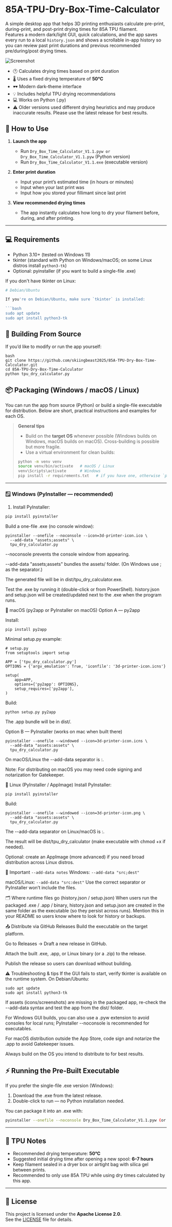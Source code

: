 # 85A-TPU-Dry-Box-Time-Calculator

A simple desktop app that helps 3D printing enthusiasts calculate pre-print, during-print, and post-print drying times for 85A TPU filament.  
Features a modern dark/light GUI, quick calculations, and the app saves every run to a local `history.json` and shows a scrollable in-app history so you can review past print durations and previous recommended pre/during/post drying times.

![Screenshot](assets/screenshots/Dry_Box_Time_Calculator_V1.1.png)

- 🕐 Calculates drying times based on print duration  
- 🌡️ Uses a fixed drying temperature of **50°C**  
- 🕶️ Modern dark-theme interface  
- 💡 Includes helpful TPU drying recommendations  
- 💻 Works on Python (.py)
- ⚠️ Older versions used different drying heuristics and may produce inaccurate results. Please use the latest release for best results.

## 🚀 How to Use

1. **Launch the app**
   - Run `Dry_Box_Time_Calculator_V1.1.pyw or Dry_Box_Time_Calculator_V1.1.pyw` (Python version)
   - Run `Dry_Box_Time_Calculator_V1.1.exe` (executable version)

2. **Enter print duration**
   - Input your print’s estimated time (in hours or minutes)
   - Input when your last print was
   - Input how you stored your fillimant since last print

3. **View recommended drying times**
   - The app instantly calculates how long to dry your filament before, during, and after printing.

---

## 💻 Requirements

- Python 3.10+ (tested on Windows 11)
- tkinter (standard with Python on Windows/macOS; on some Linux distros install `python3-tk`)
- Optional: pyinstaller (if you want to build a single-file .exe)

If you don't have tkinter on Linux:
```bash
# Debian/Ubuntu

If you're on Debian/Ubuntu, make sure `tkinter` is installed:

```bash
sudo apt update
sudo apt install python3-tk
```
## 💾 Building From Source
If you’d like to modify or run the app yourself:
```
bash
git clone https://github.com/skiingbeast2025/85A-TPU-Dry-Box-Time-Calculator.git
cd 85A-TPU-Dry-Box-Time-Calculator
python tpu_dry_calculator.py
```
## 📦 Packaging (Windows / macOS / Linux)

You can run the app from source (Python) or build a single-file executable for distribution. Below are short, practical instructions and examples for each OS.

> **General tips**
> - Build on the **target OS** whenever possible (Windows builds on Windows, macOS builds on macOS). Cross-building is possible but more fragile.
> - Use a virtual environment for clean builds:
> ```bash
> python -m venv venv
> source venv/bin/activate   # macOS / Linux
> venv\Scripts\activate      # Windows
> pip install -r requirements.txt   # if you have one, otherwise `pip install pyinstaller`
> ```

---

### 🪟 Windows (PyInstaller — recommended)
1. Install PyInstaller:
```bash
pip install pyinstaller
```
Build a one-file .exe (no console window):
```
pyinstaller --onefile --noconsole --icon=3d-printer-icon.ico \
  --add-data "assets;assets" \
  tpu_dry_calculator.py
```
--noconsole prevents the console window from appearing.

--add-data "assets;assets" bundles the assets/ folder. (On Windows use ; as the separator.)

The generated file will be in dist/tpu_dry_calculator.exe.

Test the .exe by running it (double-click or from PowerShell).
history.json and setup.json will be created/updated next to the .exe when the program runs.

 macOS (py2app or PyInstaller on macOS)
Option A — py2app

Install:
```
pip install py2app
```
Minimal setup.py example:
```
# setup.py
from setuptools import setup

APP = ['tpu_dry_calculator.py']
OPTIONS = {'argv_emulation': True, 'iconfile': '3d-printer-icon.icns'}

setup(
    app=APP,
    options={'py2app': OPTIONS},
    setup_requires=['py2app'],
)
```
Build:
```
python setup.py py2app
```
The .app bundle will be in dist/.

Option B — PyInstaller (works on mac when built there)
```
pyinstaller --onefile --windowed --icon=3d-printer-icon.icns \
  --add-data "assets:assets" \
  tpu_dry_calculator.py
```
On macOS/Linux the --add-data separator is :.

Note: For distributing on macOS you may need code signing and notarization for Gatekeeper.

🐧 Linux (PyInstaller / AppImage)
Install PyInstaller:
```
pip install pyinstaller
```
Build:
```
pyinstaller --onefile --windowed --icon=3d-printer-icon.png \
  --add-data "assets:assets" \
  tpu_dry_calculator.py
```
The --add-data separator on Linux/macOS is :.

The result will be dist/tpu_dry_calculator (make executable with chmod +x if needed).

Optional: create an AppImage (more advanced) if you need broad distribution across Linux distros.

🔗 Important ```--add-data notes```
Windows: ```--add-data "src;dest"```

macOS/Linux: ```--add-data "src:dest"```
Use the correct separator or PyInstaller won’t include the files.

🗂 Where runtime files go (history.json / setup.json)
When users run the packaged .exe / .app / binary, history.json and setup.json are created in the same folder as the executable (so they persist across runs). Mention this in your README so users know where to look for history or backups.

📤 Distribute via GitHub Releases
Build the executable on the target platform.

Go to Releases → Draft a new release in GitHub.

Attach the built .exe, .app, or Linux binary (or a .zip) to the release.

Publish the release so users can download without building.

⚠️ Troubleshooting & tips
If the GUI fails to start, verify tkinter is available on the runtime system. On Debian/Ubuntu:
```
sudo apt update
sudo apt install python3-tk
```
If assets (icons/screenshots) are missing in the packaged app, re-check the --add-data syntax and test the app from the dist/ folder.

For Windows GUI builds, you can also use a .pyw extension to avoid consoles for local runs; PyInstaller --noconsole is recommended for executables.

For macOS distribution outside the App Store, code sign and notarize the .app to avoid Gatekeeper issues.

Always build on the OS you intend to distribute to for best results.

## ⚡ Running the Pre-Built Executable
If you prefer the single-file .exe version (Windows):
1. Download the .exe from the latest release.
2. Double-click to run — no Python installation needed.

You can package it into an .exe with:

```bash
pyinstaller --onefile --noconsole Dry_Box_Time_Calculator_V1.1.pyw (or Dry_Box_Time_Calculator_V1.1.py)
```

---

## 🧠 TPU Notes

- Recommended drying temperature: **50°C**  
- Suggested initial drying time after opening a new spool: **6–7 hours**  
- Keep filament sealed in a dryer box or airtight bag with silica gel between prints.
- Recommended to only use 85A TPU while using dry times calculated by this app.

---

## 📝 License

This project is licensed under the **Apache License 2.0**.  
See the [LICENSE](LICENSE) file for details.
